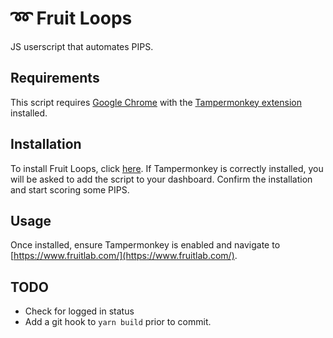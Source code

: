 # ➿ Fruit Loops

JS userscript that automates PIPS.

## Requirements

This script requires [Google Chrome](https://chrome.google.com/) with the [Tampermonkey extension](https://chrome.google.com/webstore/detail/tampermonkey/dhdgffkkebhmkfjojejmpbldmpobfkfo) installed.

## Installation

To install Fruit Loops, click [here](https://github.com/Sir-Chasington/fruit-loops/raw/master/fruitloops.user.js). If Tampermonkey is correctly installed, you will be asked to add the script to your dashboard. Confirm the installation and start scoring some PIPS.

## Usage

Once installed, ensure Tampermonkey is enabled and navigate to [https://www.fruitlab.com/](https://www.fruitlab.com/).


## TODO

- Check for logged in status
- Add a git hook to `yarn build` prior to commit.

